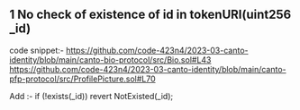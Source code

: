 ## 1 No check of existence of id in tokenURI(uint256 _id)
code snippet:-
https://github.com/code-423n4/2023-03-canto-identity/blob/main/canto-bio-protocol/src/Bio.sol#L43
https://github.com/code-423n4/2023-03-canto-identity/blob/main/canto-pfp-protocol/src/ProfilePicture.sol#L70

Add :-
 if (!exists(_id)) revert NotExisted(_id);
